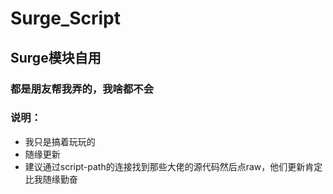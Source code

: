 # Surge_Script
## Surge模块自用
### 都是朋友帮我弄的，我啥都不会
### 说明：
- 我只是搞着玩玩的
- 随缘更新
- 建议通过script-path的连接找到那些大佬的源代码然后点raw，他们更新肯定比我随缘勤奋
